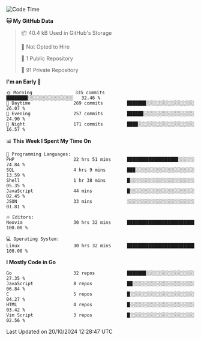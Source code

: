 
<!--START_SECTION:waka-->
![Code Time](http://img.shields.io/badge/Code%20Time-5%2C393%20hrs%2055%20mins-blue)

**🐱 My GitHub Data** 

> 📦 40.4 kB Used in GitHub's Storage 
 > 
> 🚫 Not Opted to Hire
 > 
> 📜 1 Public Repository 
 > 
> 🔑 91 Private Repository 
 > 
**I'm an Early 🐤** 

```text
🌞 Morning                335 commits         ████████░░░░░░░░░░░░░░░░░   32.46 % 
🌆 Daytime                269 commits         ███████░░░░░░░░░░░░░░░░░░   26.07 % 
🌃 Evening                257 commits         ██████░░░░░░░░░░░░░░░░░░░   24.90 % 
🌙 Night                  171 commits         ████░░░░░░░░░░░░░░░░░░░░░   16.57 % 
```


📊 **This Week I Spent My Time On** 

```text
💬 Programming Languages: 
PHP                      22 hrs 51 mins      ███████████████████░░░░░░   74.84 % 
SQL                      4 hrs 9 mins        ███░░░░░░░░░░░░░░░░░░░░░░   13.59 % 
Shell                    1 hr 38 mins        █░░░░░░░░░░░░░░░░░░░░░░░░   05.35 % 
JavaScript               44 mins             █░░░░░░░░░░░░░░░░░░░░░░░░   02.45 % 
JSON                     33 mins             ░░░░░░░░░░░░░░░░░░░░░░░░░   01.81 % 

🔥 Editors: 
Neovim                   30 hrs 32 mins      █████████████████████████   100.00 % 

💻 Operating System: 
Linux                    30 hrs 32 mins      █████████████████████████   100.00 % 
```

**I Mostly Code in Go** 

```text
Go                       32 repos            ███████░░░░░░░░░░░░░░░░░░   27.35 % 
JavaScript               8 repos             ██░░░░░░░░░░░░░░░░░░░░░░░   06.84 % 
C                        5 repos             █░░░░░░░░░░░░░░░░░░░░░░░░   04.27 % 
HTML                     4 repos             █░░░░░░░░░░░░░░░░░░░░░░░░   03.42 % 
Vim Script               3 repos             █░░░░░░░░░░░░░░░░░░░░░░░░   02.56 % 
```




 Last Updated on 20/10/2024 12:28:47 UTC
<!--END_SECTION:waka-->
